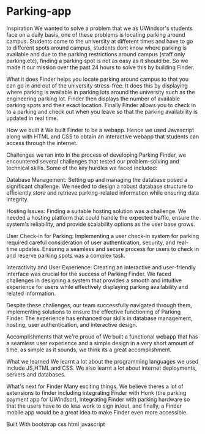 # Parking-app
Inspiration
We wanted to solve a problem that we as UWindsor's students face on a daily basis, one of these problems is locating parking around campus. Students come to the university at different times and have to go to different spots around campus, students dont know where parking is available and due to the parking restrictions around campus (staff only parking.etc), finding a parking spot is not as easy as it should be. So we made it our mission over the past 24 hours to solve this by building Finder.

What it does
Finder helps you locate parking around campus to that you can go in and out of the university stress-free. It does this by displaying where parking is available in parking lots around the university such as the engineering parking lot. Finder then displays the number of available parking spots and their exact location. Finally Finder allows you to check in to a parking and check out when you leave so that the parking availability is updated in real time.

How we built it
We built Finder to be a webapp. Hence we used Javascript along with HTML and CSS to obtain an interactive webapp that students can access through the internet.

Challenges we ran into
In the process of developing Parking Finder, we encountered several challenges that tested our problem-solving and technical skills. Some of the key hurdles we faced included:

Database Management: Setting up and managing the database posed a significant challenge. We needed to design a robust database structure to efficiently store and retrieve parking-related information while ensuring data integrity.

Hosting Issues: Finding a suitable hosting solution was a challenge. We needed a hosting platform that could handle the expected traffic, ensure the system's reliability, and provide scalability options as the user base grows.

User Check-in for Parking: Implementing a user check-in system for parking required careful consideration of user authentication, security, and real-time updates. Ensuring a seamless and secure process for users to check in and reserve parking spots was a complex task.

Interactivity and User Experience: Creating an interactive and user-friendly interface was crucial for the success of Parking Finder. We faced challenges in designing a system that provides a smooth and intuitive experience for users while effectively displaying parking availability and related information.

Despite these challenges, our team successfully navigated through them, implementing solutions to ensure the effective functioning of Parking Finder. The experience has enhanced our skills in database management, hosting, user authentication, and interactive design.

Accomplishments that we're proud of
We built a functional webapp that has a seamless user experience and a simple design in a very short amount of time, as simple as it sounds, we think its a great accomplishment.

What we learned
We learnt a lot about the programming languages we used include JS,HTML and CSS. We also learnt a lot about internet deployments, servers and databases.

What's next for Finder
Many exciting things. We believe theres a lot of extensions to finder including integrating Finder with Honk (the parking payment app for UWindsor), integrating Finder with parking hardware so that the users have to do less work to sign in/out, and finally, a Finder mobile app would be a great idea to make Finder even more accessible.

Built With
bootstrap
css
html
javascript
